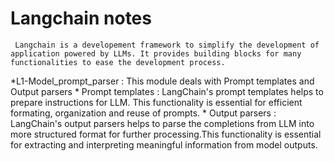 # Langchain notes 
  
  
     Langchain is a developement framework to simplify the development of application powered by LLMs. It provides building blocks for many functionalities to ease the development process.
  
  *L1-Model_prompt_parser : 
    This module deals with Prompt templates and Output parsers
    * Prompt templates : LangChain's prompt templates helps to prepare instructions for LLM. This functionality is essential for efficient formating, organization and reuse of prompts. 
    * Output parsers   : LangChain's output parsers helps to parse the completions from LLM into more structured format for further processing.This functionality is essential for extracting and interpreting meaningful information from model outputs.
